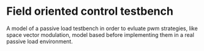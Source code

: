 # Field oriented control testbench
A model of a passive load testbench in order to evluate pwm strategies, like space vector modulation, model based before implementing them in a real passive load environment. 
